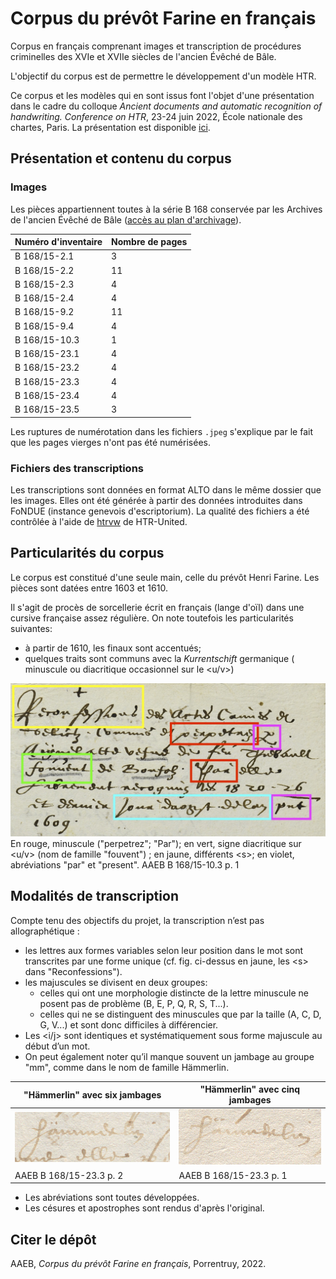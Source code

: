 # Corpus du prévôt Farine en français
Corpus en français comprenant images et transcription de procédures criminelles des XVIe et XVIIe siècles de l'ancien Évêché de Bâle. 

L'objectif du corpus est de permettre le développement d'un modèle HTR. 

Ce corpus et les modèles qui en sont issus font l'objet d'une présentation dans le cadre du colloque _Ancient documents and automatic recognition of handwriting. Conference on HTR_, 23-24 juin 2022, École nationale des chartes, Paris. La présentation est disponible [ici](presentation.md). 

## Présentation et contenu du corpus
### Images
Les pièces appartiennent toutes à la série B 168 conservée par les Archives de l'ancien Évêché de Bâle ([accès au plan d'archivage](https://archives-aaeb.jura.ch/detail.aspx?id=77497)).

| Numéro d'inventaire   | Nombre de pages 
| --                    | --
| B 168/15-2.1          | 3 
| B 168/15-2.2          | 11
| B 168/15-2.3          | 4
| B 168/15-2.4          | 4
| B 168/15-9.2          | 11
| B 168/15-9.4          | 4
| B 168/15-10.3         | 1
| B 168/15-23.1         | 4
| B 168/15-23.2         | 4
| B 168/15-23.3         | 4
| B 168/15-23.4         | 4
| B 168/15-23.5         | 3

Les ruptures de numérotation dans les fichiers `.jpeg` s'explique par le fait que les pages vierges n'ont pas été numérisées.

### Fichiers des transcriptions
Les transcriptions sont données en format ALTO dans le même dossier que les images. Elles ont été générée à partir des données introduites dans FoNDUE (instance genevois d'escriptorium). 
La qualité des fichiers a été contrôlée à l'aide de [htrvw](https://github.com/HTR-United/htrvx) de HTR-United.

## Particularités du corpus
Le corpus est constitué d'une seule main, celle du prévôt Henri Farine. Les pièces sont datées entre 1603 et 1610. 

Il s'agit de procès de sorcellerie écrit en français (lange d'oïl) dans une cursive française assez régulière. On note toutefois les particularités suivantes: 
* à partir de 1610, les <e> finaux sont accentués; 
* quelques traits sont communs avec la _Kurrentschift_ germanique (<r> minuscule ou diacritique occasionnel sur le <u/v>)

![w:1000](images/B_168_15-10-3_0001_perpetrez.jpg)
En rouge, <r> minuscule ("perpetrez"; "Par"); en vert, signe diacritique sur <u/v> (nom de famille "fouvent") ; en jaune, différents \<s>; en violet, abréviations "par" et "present". AAEB B 168/15-10.3 p. 1

## Modalités de transcription
Compte tenu des objectifs du projet, la transcription n’est pas allographétique : 
* les lettres aux formes variables selon leur position dans le mot sont transcrites par une forme unique (cf. fig. ci-dessus en jaune, les \<s> dans "Reconfessions").
* les majuscules se divisent en deux groupes:
    * celles qui ont une morphologie distincte de la lettre minuscule ne posent pas de problème (B, E, P, Q, R, S, T...).
    * celles qui ne se distinguent des minuscules que par la taille (A, C, D, G, V...) et sont donc difficiles à différencier. 
* Les <i/j> sont identiques et systématiquement sous forme majuscule au début d’un mot. 
* On peut également noter qu’il manque souvent un jambage au groupe "mm", comme dans le nom de famille Hämmerlin.

"Hämmerlin" avec six jambages     |"Hämmerlin" avec cinq jambages
---                               |---
![w:200](images/hammerlin1.jpg)   |![w:200](images/hammerlin3.jpg)
AAEB B 168/15-23.3 p. 2           |AAEB B 168/15-23.3 p. 1

* Les abréviations sont toutes développées. 
* Les césures et apostrophes sont rendus d'après l'original.

## Citer le dépôt

AAEB, _Corpus du prévôt Farine en français_, Porrentruy, 2022.

<img href="https://github.com/elodiepaupe/DigitalJura/blob/main/images/cc-by.png" style="width:200px;"/>


